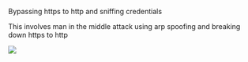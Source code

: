 Bypassing https to http and sniffing credentials

This involves man in the middle attack using arp spoofing and breaking down https to http 


[![](http://img.youtube.com/vi/fL3C7ik_s-8/0.jpg)](http://www.youtube.com/watch?v=fL3C7ik_s-8 "Sniffing credentials")

